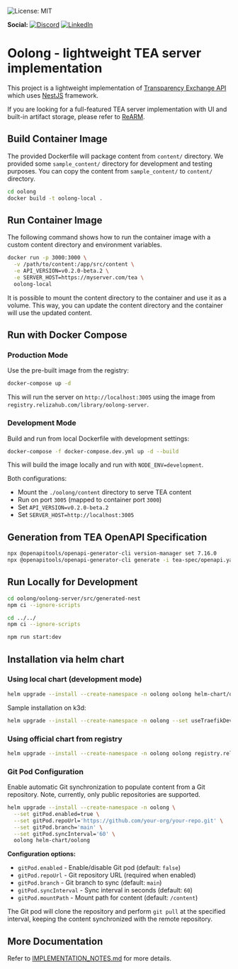 ![License: MIT](https://img.shields.io/badge/License-MIT-blue.svg)

 **Social:**
[![Discord](https://img.shields.io/discord/757425726143201370.svg?color=%237289da&label=Discord&logo=discord&logoColor=%237289da)](https://discord.gg/UTxjBf9juQ)
[![LinkedIn](https://img.shields.io/badge/LinkedIn-blue.svg?logo=LinkedIn)](https://www.linkedin.com/company/relizaio/)

# Oolong - lightweight TEA server implementation

This project is a lightweight implementation of [Transparency Exchange API](https://github.com/CycloneDX/transparency-exchange-api/) which uses [NestJS](https://nestjs.com/) framework.

If you are looking for a full-featured TEA server implementation with UI and built-in artifact storage, please refer to [ReARM](https://github.com/reliza/rearm).

## Build Container Image

The provided Dockerfile will package content from `content/` directory. We provided some `sample_content/` directory for development and testing purposes. You can copy the content from `sample_content/` to `content/` directory.

```bash
cd oolong
docker build -t oolong-local .
```

## Run Container Image

The following command shows how to run the container image with a custom content directory and environment variables.

```bash
docker run -p 3000:3000 \
  -v /path/to/content:/app/src/content \
  -e API_VERSION=v0.2.0-beta.2 \
  -e SERVER_HOST=https://myserver.com/tea \
  oolong-local
```

It is possible to mount the content directory to the container and use it as a volume. This way, you can update the content directory and the container will use the updated content.

## Run with Docker Compose

### Production Mode

Use the pre-built image from the registry:

```bash
docker-compose up -d
```

This will run the server on `http://localhost:3005` using the image from `registry.relizahub.com/library/oolong-server`.

### Development Mode

Build and run from local Dockerfile with development settings:

```bash
docker-compose -f docker-compose.dev.yml up -d --build
```

This will build the image locally and run with `NODE_ENV=development`.

Both configurations:
- Mount the `./oolong/content` directory to serve TEA content
- Run on port `3005` (mapped to container port `3000`)
- Set `API_VERSION=v0.2.0-beta.2`
- Set `SERVER_HOST=http://localhost:3005`

## Generation from TEA OpenAPI Specification

```bash
npx @openapitools/openapi-generator-cli version-manager set 7.16.0
npx @openapitools/openapi-generator-cli generate -i tea-spec/openapi.yaml -g typescript-nestjs-server -o oolong/oolong-server/src/generated-nest/
```

## Run Locally for Development

```bash
cd oolong/oolong-server/src/generated-nest
npm ci --ignore-scripts

cd ../../
npm ci --ignore-scripts

npm run start:dev
```

## Installation via helm chart

### Using local chart (development mode)
```bash
helm upgrade --install --create-namespace -n oolong oolong helm-chart/oolong
```

Sample installation on k3d:

```bash
helm upgrade --install --create-namespace -n oolong --set useTraefikDevelopment=true --set env.SERVER_HOST='http://oolong.localhost:8003' oolong helm-chart/oolong
```

### Using official chart from registry

```bash
helm upgrade --install --create-namespace -n oolong oolong registry.relizahub.com/library/oolong
```

### Git Pod Configuration

Enable automatic Git synchronization to populate content from a Git repository. Note, currently, only public repositories are supported.

```bash
helm upgrade --install --create-namespace -n oolong \
  --set gitPod.enabled=true \
  --set gitPod.repoUrl='https://github.com/your-org/your-repo.git' \
  --set gitPod.branch='main' \
  --set gitPod.syncInterval='60' \
  oolong helm-chart/oolong
```

**Configuration options:**
- `gitPod.enabled` - Enable/disable Git pod (default: `false`)
- `gitPod.repoUrl` - Git repository URL (required when enabled)
- `gitPod.branch` - Git branch to sync (default: `main`)
- `gitPod.syncInterval` - Sync interval in seconds (default: `60`)
- `gitPod.mountPath` - Mount path for content (default: `/content`)

The Git pod will clone the repository and perform `git pull` at the specified interval, keeping the content synchronized with the remote repository.

## More Documentation
Refer to [IMPLEMENTATION_NOTES.md](oolong/oolong-server/IMPLEMENTATION_NOTES.md) for more details.